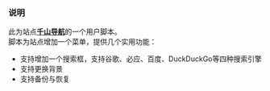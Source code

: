 ### 说明
此为站点[**千山导航**](http://qianshan.co)的一个用户脚本。    
脚本为站点增加一个菜单，提供几个实用功能：
- 支持增加一个搜索框，支持谷歌、必应、百度、DuckDuckGo等四种搜索引擎
- 支持更换背景
- 支持备份与恢复
